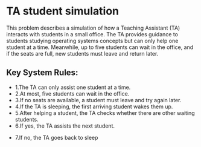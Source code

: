 # TA student simulation
This problem describes a simulation of how a Teaching Assistant (TA) interacts with students in a small office. The TA provides guidance to students studying operating systems concepts but can only help one student at a time. Meanwhile, up to five students can wait in the office, and if the seats are full, new students must leave and return later.


## Key System Rules:
* 1.The TA can only assist one student at a time.
* 2.At most, five students can wait in the office.
* 3.If no seats are available, a student must leave and try again later.
* 4.If the TA is sleeping, the first arriving student wakes them up.
* 5.After helping a student, the TA checks whether there are other waiting students.
* 6.If yes, the TA assists the next student.
+ 7.If no, the TA goes back to sleep
 
